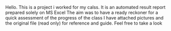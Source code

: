 Hello. This is a project i worked for my calss. 
It is an automated result report prepared solely on MS Excel 
The aim was to have a ready reckoner for a quick assessment of the progress of the class 
I have attached pictures and the original file (read only) for reference and guide. 
Feel free to take a look
